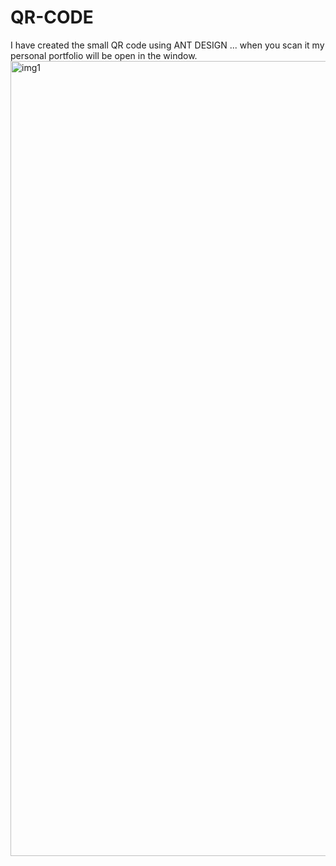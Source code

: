 # QR-CODE
I have created the small QR code using ANT DESIGN ... when you scan it my personal portfolio will be open in the window.
<img width="1272" alt="img1" src="https://user-images.githubusercontent.com/88680462/223021818-0a31188d-e935-498b-806a-4290f5e5b361.png">
